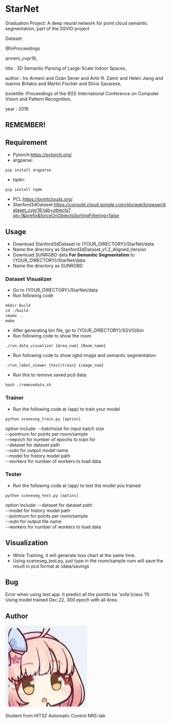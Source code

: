 # StarNet
Graduation Project: A deep neural network for point cloud semantic segmentation, part of the SSVIO project

Dataset:

@InProceedings

armeni_cvpr16,

title     : 3D Semantic Parsing of Large-Scale Indoor Spaces,

author    : Iro Armeni and Ozan Sener and Amir R. Zamir and Helen Jiang and Ioannis Brilakis and Martin Fischer and Silvio Savarese,

booktitle :Proceedings of the IEEE International Conference on Computer Vision and Pattern Recognition,

year      : 2016

## REMEMBER!

## Requirement
* Pytorch:<https://pytorch.org/>
* argparse:
```
pip install argparse
```
* tqdm:
```
pip install tqdm
```
* PCL:<https://pointclouds.org/>
* Stanford3dDataset:<https://console.cloud.google.com/storage/browser/dataset_cvpr16;tab=objects?pli=1&prefix&forceOnObjectsSortingFiltering=false>

## Usage

* Download Stanford3dDataset to {YOUR_DIRECTORY}/StarNet/data
* Name the directory as Stanford3dDataset_v1.2_Aligned_Version
* Download SUNRGBD data **For Semantic Segmentation** to {YOUR_DIRECTORY}/StarNet/data
* Name the directory as SUNRGBD

### Dataset Visualizer
* Go to {YOUR_DIRECTORY}/StarNet/data
* Run following code
```
mkdir build
cd ./build
cmake ..
make
```
* After generating bin file, go to {YOUR_DIRECTORY}/SSVIO/bin
* Run following code to show the room
```
./run_data_visualizer {Area_num} {Room_name}
```
* Run following code to show rgbd image and semantic segmentation
```
./run_label_viewer {test/train} {image_num}
```
* Run this to remove saved pcd data:
```
bash ./removedata.sh
```

### Trainer
* Run the following code at /app/ to train your model
```
python sceneseg_train.py [optins]
```
option include:
--batchsize for input batch size  
--pointnum for points per room/sample  
--nepoch for number of epochs to train for  
--dataset for dataset path  
--outn for output model name  
--model for history model path  
--workers for number of workers to load data

### Tester
* Run the following code at /app/ to test the model you trained
```
python sceneseg_test.py [optins]
```
option include:
--dataset for dataset path  
--model for history model path  
--pointnum for points per room/sample  
--outn for output file name  
--workers for number of workers to load data

## Visualization
* While Training, it will generate loss chart at the same time.
* Using sceneseg_test.py, just type in the room/sample num will save the result in pcd format at /data/savings 

## Bug
Error when using test app. It predict all the pointto be 'sofa'(class 11)  
Using model trained Dec.22, 300 epoch with all Area.

## Author

![avatar.png](https://github.com/StarRealMan/StarNet/blob/main/images/avatar.png?raw=true)

Student from HITSZ Automatic Control NRS-lab